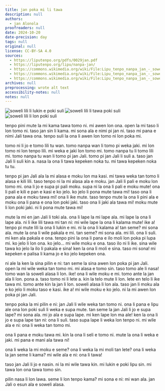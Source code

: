 ```yaml
---
title: jan poka mi li tawa
description: null
authors:
  - jan Alonola
proofreaders: null
date: 2024-10-20
date-precision: day
tags: null
original: null
license: CC-BY-SA 4.0
sources:
  - https://liputenpo.org/pdfs/0029jan.pdf
  - https://liputenpo.org/lipu/nanpa-jan/
  - https://commons.wikimedia.org/wiki/File:Lipu_tenpo_nanpa_jan_-_soweli_en_poki_01.png
  - https://commons.wikimedia.org/wiki/File:Lipu_tenpo_nanpa_jan_-_soweli_en_poki_02.png
  - https://commons.wikimedia.org/wiki/File:Lipu_tenpo_nanpa_jan_-_soweli_en_poki_03.png
archives: null
preprocessing: wrote alt text
accessibility-notes: null
notes: null
---
```


![soweli lili li lukin e poki suli](https://upload.wikimedia.org/wikipedia/commons/4/41/Lipu_tenpo_nanpa_jan_-_soweli_en_poki_01.png)
![soweli lili li tawa poki suli](https://upload.wikimedia.org/wikipedia/commons/6/64/Lipu_tenpo_nanpa_jan_-_soweli_en_poki_02.png)
![soweli lili li lon poki suli](https://upload.wikimedia.org/wikipedia/commons/7/77/Lipu_tenpo_nanpa_jan_-_soweli_en_poki_03.png)

tenpo pini mute la mi kama tawa tomo ni. mi awen lon ona. open la mi taso li lon tomo ni. taso jan sin li kama. mi sona ala e nimi pi jan ni. taso mi pana e nimi Jali tawa ona. tenpo suli la ona li awen lon tomo ni lon poka mi.

tomo ni li jo e tomo lili tu wan. tomo nanpa wan li tomo pi weka jaki. mi lon tomo ni lon tenpo lili. mi weka e jaki lon tomo mi. tomo nanpa tu li tomo lili mi. tomo nanpa tu wan li tomo pi jan Jali. tomo pi jan Jali li suli a. taso jan Jali li suli kin a. nasa la ona li tawa kepeken noka tu. mi tawa kepeken noka tu tu.

tenpo pi jan Jali ala la mi alasa e moku lon ma kasi. mi tawa weka tan tomo li alasa e kili lili. taso tenpo ni la mi alasa ala e moku. jan Jali li pali e moku lon tomo mi. ona li jo e supa pi pali moku. supa ni la ona li pali e moku mute! ona li pali e kili e pan e kasi e ko jelo. ko jelo li pona mute tawa mi! taso ona li pana ala e moku tawa mi! ona li ike mute. taso tenpo mute la ona li pini ala e moku ona li pana e ona lon poki jaki. taso ona li jaki ala tawa mi! moku mute li lon poki jaki. ni li pona mute tawa mi!

mute la mi en jan Jali li toki ala. ona li lape la mi lape ala. mi lape la ona li lape ala. ni li ike lili tawa mi tan ni: mi wile lape la ona li kalama mute! ike a! tenpo pi mute lili la ona li lukin e mi. ni la ona li kalama a! tan seme? mi sona ala. mute la ona li wile pakala e mi. tan seme? mi sona ala. mi lili. ona li suli. mi ken ala pakala e ona. tenpo pini la ona li pana e ilo moli lon poka pi lupa mi. ko jelo li lon ona. ko jelo… mi wile moku e ona. taso ilo ni li ike. sina wile tawa ko jelo la ilo li pakala e sina! ken la ona li moli e sina. taso mi sona! mi kepeken e palisa li kama jo e ko jelo kepeken ona.

ni ale la ken la sina pilin e ni: tan seme la sina awen lon poka pi jan Jali. open la mi wile weka tan tomo mi. mi alasa e tomo sin. taso tomo ale li nasa! tomo wan la soweli alasa li lon. ike! ona li wile moku e mi. tomo ante la jan ala li lon. pona a. taso tomo ni li lete a. kin la telo mute li lon. lete en telo li ike tawa mi. tomo ante kin la jan li lon. soweli alasa li lon ala. taso jan li moku ala e ko jelo li moku taso e kasi. ike a! mi wile moku e ko jelo. ni la mi awen lon poka pi jan Jali.

tenpo poka la mi pilin e ni: jan Jali li wile weka tan tomo ni. ona li pana e lipu ale ona lon poki suli li weka e supa mute. tan seme la jan Jali li jo e supa lape? mi sona ala. mi jo ala e supa lape. mi ken lape lon ma ale! ken la ona li jo e supa lape tan ni: ona li suli. taso supa lape li weka lon tenpo ni. mi wile ala e ni: ona li weka tan tomo mi.

ona li pana e moku tawa mi. kin la ona li seli e tomo ni. mute la ona li weka e jaki. mi pana e mani ala tawa ni!

ona li weka la mi moku e seme? ona li weka la mi moli tan lete? ona li weka la jan seme li kama? mi wile ala e ni: ona li tawa!

taso jan Jali li jo e nasin. ni la mi wile tawa kin. mi lukin e poki lipu sin. mi tawa lon ona tawa tomo sin.

pilin nasa li lon lawa. seme li lon tenpo kama? mi sona e ni: mi wan ala. jan Jali o esun ala e soweli alasa.